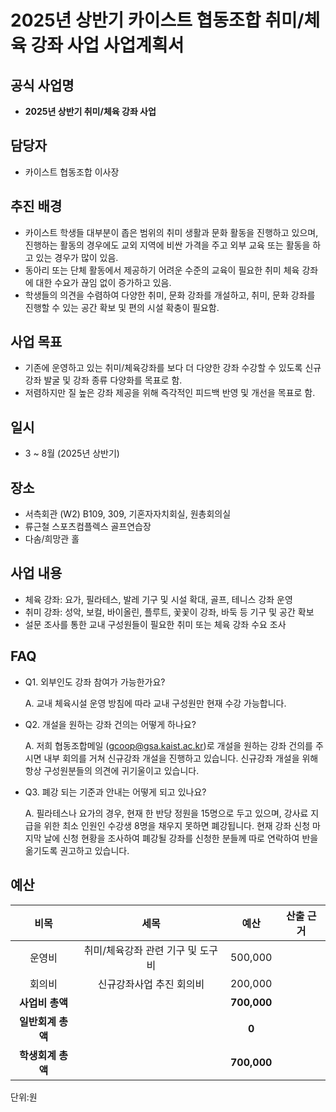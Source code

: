 2025년 상반기 카이스트 협동조합 취미/체육 강좌 사업 사업계획서
===

## 공식 사업명
- **2025년 상반기 취미/체육 강좌 사업**

## 담당자
- 카이스트 협동조합 이사장

## 추진 배경
- 카이스트 학생들 대부분이 좁은 범위의 취미 생활과 문화 활동을 진행하고 있으며, 진행하는 활동의 경우에도 교외 지역에 비싼 가격을 주고 외부 교육 또는 활동을 하고 있는 경우가 많이 있음.
- 동아리 또는 단체 활동에서 제공하기 어려운 수준의 교육이 필요한 취미 체육 강좌에 대한 수요가 끊임 없이 증가하고 있음.
- 학생들의 의견을 수렴하여 다양한 취미, 문화 강좌를 개설하고, 취미, 문화 강좌를 진행할 수 있는 공간 확보 및 편의 시설 확충이 필요함.

## 사업 목표
- 기존에 운영하고 있는 취미/체육강좌를 보다 더 다양한 강좌 수강할 수 있도록 신규강좌 발굴 및 강좌 종류 다양화를 목표로 함. 
- 저렴하지만 질 높은 강좌 제공을 위해 즉각적인 피드백 반영 및 개선을 목표로 함. 

## 일시
- 3 ~ 8월 (2025년 상반기)

## 장소
- 서측회관 (W2) B109, 309, 기혼자자치회실, 원총회의실
- 류근철 스포츠컴플렉스 골프연습장
- 다솜/희망관 홀

## 사업 내용
- 체육 강좌: 요가, 필라테스, 발레 기구 및 시설 확대, 골프, 테니스 강좌 운영 
- 취미 강좌: 성악, 보컬, 바이올린, 플루트, 꽃꽃이 강좌, 바둑 등 기구 및 공간 확보
- 설문 조사를 통한 교내 구성원들이 필요한 취미 또는 체육 강좌 수요 조사

## FAQ

- Q1. 외부인도 강좌 참여가 가능한가요?

  A. 교내 체육시설 운영 방침에 따라 교내 구성원만 현재 수강 가능합니다. 

- Q2. 개설을 원하는 강좌 건의는 어떻게 하나요? 

  A. 저희 협동조합메일 (gcoop@gsa.kaist.ac.kr)로 개설을 원하는 강좌 건의를 주시면 내부 회의를 거쳐 신규강좌 개설을 진행하고 있습니다. 신규강좌 개설을 위해 항상 구성원분들의 의견에 귀기울이고 있습니다.

- Q3. 폐강 되는 기준과 안내는 어떻게 되고 있나요?
  
  A. 필라테스나 요가의 경우, 현재 한 반당 정원을 15명으로 두고 있으며, 강사료 지급을 위한 최소 인원인 수강생 8명을 채우지 못하면 폐강됩니다. 현재 강좌 신청 마지막 날에 신청 현황을 조사하여 폐강될 강좌를 신청한 분들께 따로 연락하여 반을 옮기도록 권고하고 있습니다.


## 예산

| **비목** |        **세목**         | **예산** | **산출 근거** |
|:------:|:--------------------:|:--------:|:--------:|
|  운영비   |    취미/체육강좌 관련 기구 및 도구비    | 500,000 | |
|  회의비  |  신규강좌사업 추진 회의비  | 200,000 | |
|   **사업비 총액**  |        |  **700,000** |      |
|   **일반회계 총액**  |        |  **0** |      |   
|   **학생회계 총액**  |        |  **700,000** |      |   

단위:원
